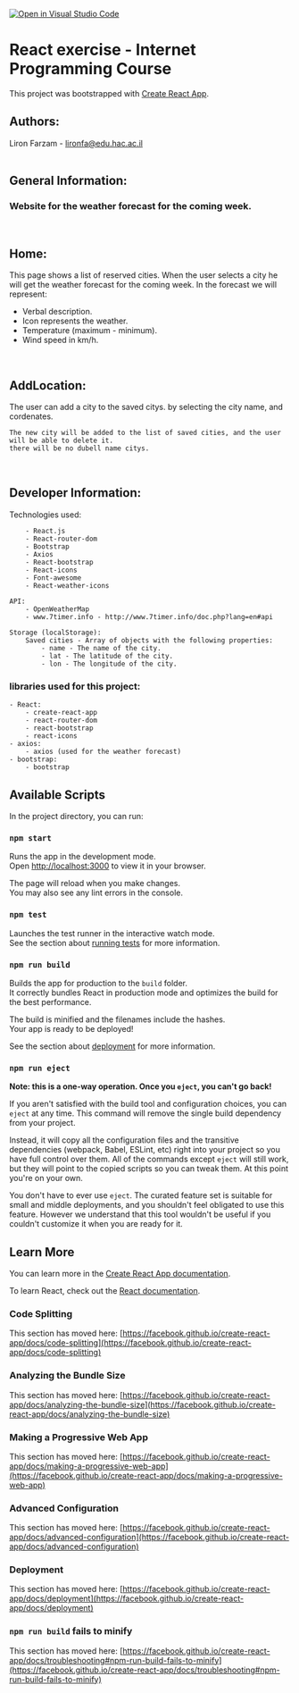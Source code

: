 [![Open in Visual Studio Code](https://classroom.github.com/assets/open-in-vscode-c66648af7eb3fe8bc4f294546bfd86ef473780cde1dea487d3c4ff354943c9ae.svg)](https://classroom.github.com/online_ide?assignment_repo_id=7785018&assignment_repo_type=AssignmentRepo)
# React exercise - Internet Programming Course
This project was bootstrapped with [Create React App](https://github.com/facebook/create-react-app).

## Authors:

Liron Farzam - lironfa@edu.hac.ac.il <br>
<br>

## General Information:
<h3>
Website for the weather forecast for the coming week.
</h3><br>

<h2>Home:</h2>
<p>
    This page shows a list of reserved cities. When the user selects a city he will get the weather forecast for the coming week.
    In the forecast we will represent:
    <ul>
        <li>Verbal description.</li>
        <li>Icon represents the weather.</li>
        <li>Temperature (maximum - minimum).</li>
        <li>Wind speed in km/h.</li>
    </ul>
    <br>
</p>


<h2>AddLocation:</h2>
<p>
    The user can add a city to the saved citys.
    by selecting the city name, and cordenates.

    The new city will be added to the list of saved cities, and the user will be able to delete it.
    there will be no dubell name citys.
</p>
<br>

<h2>Developer Information:</h2>
<p>
    Technologies used:
    
        - React.js
        - React-router-dom
        - Bootstrap
        - Axios
        - React-bootstrap
        - React-icons
        - Font-awesome
        - React-weather-icons
        
    API:
        - OpenWeatherMap
        - www.7timer.info - http://www.7timer.info/doc.php?lang=en#api
    
    Storage (localStorage):
        Saved cities - Array of objects with the following properties:
            - name - The name of the city.
            - lat - The latitude of the city.
            - lon - The longitude of the city.
    
</p>

### libraries used for this project:

    - React:
        - create-react-app
        - react-router-dom
        - react-bootstrap
        - react-icons
    - axios:
        - axios (used for the weather forecast)
    - bootstrap:
        - bootstrap
    

## Available Scripts

In the project directory, you can run:

### `npm start`

Runs the app in the development mode.\
Open [http://localhost:3000](http://localhost:3000) to view it in your browser.

The page will reload when you make changes.\
You may also see any lint errors in the console.

### `npm test`


Launches the test runner in the interactive watch mode.\
See the section about [running tests](https://facebook.github.io/create-react-app/docs/running-tests) for more information.

### `npm run build`

Builds the app for production to the `build` folder.\
It correctly bundles React in production mode and optimizes the build for the best performance.

The build is minified and the filenames include the hashes.\
Your app is ready to be deployed!

See the section about [deployment](https://facebook.github.io/create-react-app/docs/deployment) for more information.

### `npm run eject`

**Note: this is a one-way operation. Once you `eject`, you can't go back!**

If you aren't satisfied with the build tool and configuration choices, you can `eject` at any time. This command will remove the single build dependency from your project.

Instead, it will copy all the configuration files and the transitive dependencies (webpack, Babel, ESLint, etc) right into your project so you have full control over them. All of the commands except `eject` will still work, but they will point to the copied scripts so you can tweak them. At this point you're on your own.

You don't have to ever use `eject`. The curated feature set is suitable for small and middle deployments, and you shouldn't feel obligated to use this feature. However we understand that this tool wouldn't be useful if you couldn't customize it when you are ready for it.

## Learn More

You can learn more in the [Create React App documentation](https://facebook.github.io/create-react-app/docs/getting-started).

To learn React, check out the [React documentation](https://reactjs.org/).

### Code Splitting

This section has moved here: [https://facebook.github.io/create-react-app/docs/code-splitting](https://facebook.github.io/create-react-app/docs/code-splitting)

### Analyzing the Bundle Size

This section has moved here: [https://facebook.github.io/create-react-app/docs/analyzing-the-bundle-size](https://facebook.github.io/create-react-app/docs/analyzing-the-bundle-size)

### Making a Progressive Web App

This section has moved here: [https://facebook.github.io/create-react-app/docs/making-a-progressive-web-app](https://facebook.github.io/create-react-app/docs/making-a-progressive-web-app)

### Advanced Configuration

This section has moved here: [https://facebook.github.io/create-react-app/docs/advanced-configuration](https://facebook.github.io/create-react-app/docs/advanced-configuration)

### Deployment

This section has moved here: [https://facebook.github.io/create-react-app/docs/deployment](https://facebook.github.io/create-react-app/docs/deployment)

### `npm run build` fails to minify

This section has moved here: [https://facebook.github.io/create-react-app/docs/troubleshooting#npm-run-build-fails-to-minify](https://facebook.github.io/create-react-app/docs/troubleshooting#npm-run-build-fails-to-minify)
